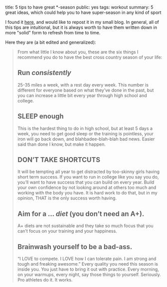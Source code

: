 title: 5 tips to have great *-season
public: yes
tags: workout
summary: 5 great ideas, which could help you to have super-season in any kind of sport

I found it
[here](http://asklaurenfleshman.com/questions/six-tips-to-have-your-best-xc-season-ever/),
and would like to repost it in my small blog. In general, all of this tips are
intuitional, but it is always worth to have them written down in more "solid"
form to refresh from time to time.

Here they are (a bit edited and generalized):

> From what little I know about you, these are the six things I recommend you do
> to have the best cross country season of your life:
> 
> ## Run *consistently*
> 25-35 miles a week, with a rest day every week. This number is
> different for everyone based on what they’ve done in the past, but you can
> increase a little bit every year through high school and college.
> ## SLEEP enough
> This is the hardest thing to do in high school, but at least 5
> days a week, you need to get good sleep or the training is pointless, your iron
> will go back down, and blahbadee-blah-blah bad news. Easier said than done I
> know, but make it happen.
> ## DON’T TAKE SHORTCUTS
> It will be tempting all year to get distracted by
> too-skinny girls having short term success. If you want to run in college like
> you say you do, you’ll want to have success that you can build on every year.
> Build your own confidence by not looking around at others too much and working
> with the body you have. It is hard work to do that, but in my opinion, THAT is
> the only success worth having.
> ## Aim for a ... *diet* (you don’t need an A+).
> A+ diets are not sustainable and
> they take so much focus that you can’t focus on your training and your
> happiness.
> ## Brainwash yourself to be a bad-ass.
> “I LOVE to compete. I LOVE how I can
> tolerate pain. I am strong and tough and freaking awesome.” Every quality you
> need this season is inside you. You just have to bring it out with practice.
> Every morning, on your warmups, every night, say those things to yourself.
> Seriously. Pro athletes do it. It works.

